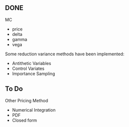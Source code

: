 ## DONE ##
MC
- price
- delta
- gamma
- vega

Some reduction variance methods have been implemented:
- Antithetic Variables
- Control Variates
- Importance Sampling


## To Do ##
Other Pricing Method
 - Numerical Integration
 - PDF
 - Closed form
